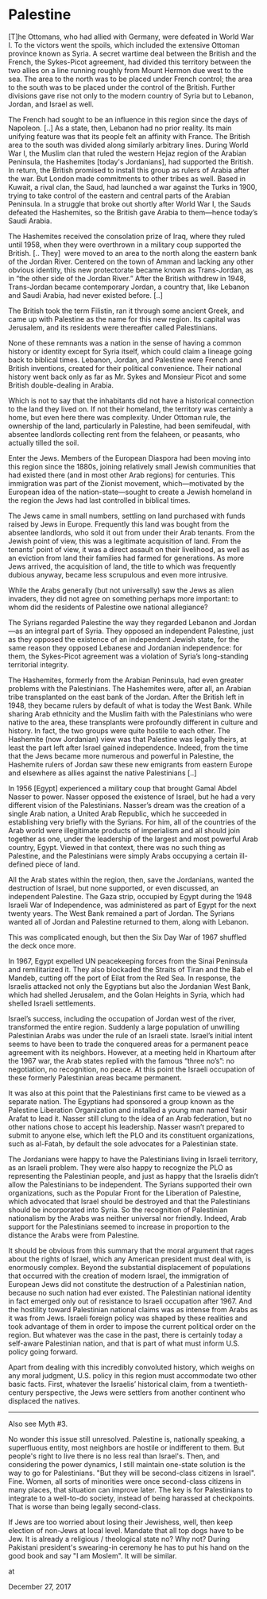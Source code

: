 # Palestine
[T]he Ottomans, who had allied with Germany, were defeated in World War I. To the victors went the spoils, which included the extensive Ottoman province known as Syria. A secret wartime deal between the British and the French, the Sykes-Picot agreement, had divided this territory between the two allies on a line running roughly from Mount Hermon due west to the sea. The area to the north was to be placed under French control; the area to the south was to be placed under the control of the British. Further divisions gave rise not only to the modern country of Syria but to Lebanon, Jordan, and Israel as well.

The French had sought to be an influence in this region since the days of Napoleon. [..] As a state, then, Lebanon had no prior reality. Its main unifying feature was that its people felt an affinity with France. The British area to the south was divided along similarly arbitrary lines. During World War I, the Muslim clan that ruled the western Hejaz region of the Arabian Peninsula, the Hashemites [today's Jordanians], had supported the British. In return, the British promised to install this group as rulers of Arabia after the war. But London made commitments to other tribes as well. Based in Kuwait, a rival clan, the Saud, had launched a war against the Turks in 1900, trying to take control of the eastern and central parts of the Arabian Peninsula. In a struggle that broke out shortly after World War I, the Sauds defeated the Hashemites, so the British gave Arabia to them—hence today’s Saudi Arabia.

The Hashemites received the consolation prize of Iraq, where they ruled until 1958, when they were overthrown in a military coup supported the British. [.. They]  were moved to an area to the north along the eastern bank of the Jordan River. Centered on the town of Amman and lacking any other obvious identity, this new protectorate became known as Trans-Jordan, as in “the other side of the Jordan River.” After the British withdrew in 1948, Trans-Jordan became contemporary Jordan, a country that, like Lebanon and Saudi Arabia, had never existed before. [..]

The British took the term Filistin, ran it through some ancient Greek, and came up with Palestine as the name for this new region. Its capital was Jerusalem, and its residents were thereafter called Palestinians.

None of these remnants was a nation in the sense of having a common history or identity except for Syria itself, which could claim a lineage going back to biblical times. Lebanon, Jordan, and Palestine were French and British inventions, created for their political convenience. Their national history went back only as far as Mr. Sykes and Monsieur Picot and some British double-dealing in Arabia.

Which is not to say that the inhabitants did not have a historical connection to the land they lived on. If not their homeland, the territory was certainly a home, but even here there was complexity. Under Ottoman rule, the ownership of the land, particularly in Palestine, had been semifeudal, with absentee landlords collecting rent from the felaheen, or peasants, who actually tilled the soil.

Enter the Jews. Members of the European Diaspora had been moving into this region since the 1880s, joining relatively small Jewish communities that had existed there (and in most other Arab regions) for centuries. This immigration was part of the Zionist movement, which—motivated by the European idea of the nation-state—sought to create a Jewish homeland in the region the Jews had last controlled in biblical times.

The Jews came in small numbers, settling on land purchased with funds raised by Jews in Europe. Frequently this land was bought from the absentee landlords, who sold it out from under their Arab tenants. From the Jewish point of view, this was a legitimate acquisition of land. From the tenants’ point of view, it was a direct assault on their livelihood, as well as an eviction from land their families had farmed for generations. As more Jews arrived, the acquisition of land, the title to which was frequently dubious anyway, became less scrupulous and even more intrusive.

While the Arabs generally (but not universally) saw the Jews as alien invaders, they did not agree on something perhaps more important: to whom did the residents of Palestine owe national allegiance?

The Syrians regarded Palestine the way they regarded Lebanon and Jordan—as an integral part of Syria. They opposed an independent Palestine, just as they opposed the existence of an independent Jewish state, for the same reason they opposed Lebanese and Jordanian independence: for them, the Sykes-Picot agreement was a violation of Syria’s long-standing territorial integrity.

The Hashemites, formerly from the Arabian Peninsula, had even greater problems with the Palestinians. The Hashemites were, after all, an Arabian tribe transplanted on the east bank of the Jordan. After the British left in 1948, they became rulers by default of what is today the West Bank. While sharing Arab ethnicity and the Muslim faith with the Palestinians who were native to the area, these transplants were profoundly different in culture and history. In fact, the two groups were quite hostile to each other. The Hashemite (now Jordanian) view was that Palestine was legally theirs, at least the part left after Israel gained independence. Indeed, from the time that the Jews became more numerous and powerful in Palestine, the Hashemite rulers of Jordan saw these new emigrants from eastern Europe and elsewhere as allies against the native Palestinians [..]

In 1956 [Egypt] experienced a military coup that brought Gamal Abdel Nasser to power. Nasser opposed the existence of Israel, but he had a very different vision of the Palestinians. Nasser’s dream was the creation of a single Arab nation, a United Arab Republic, which he succeeded in establishing very briefly with the Syrians. For him, all of the countries of the Arab world were illegitimate products of imperialism and all should join together as one, under the leadership of the largest and most powerful Arab country, Egypt. Viewed in that context, there was no such thing as Palestine, and the Palestinians were simply Arabs occupying a certain ill-defined piece of land.

All the Arab states within the region, then, save the Jordanians, wanted the destruction of Israel, but none supported, or even discussed, an independent Palestine. The Gaza strip, occupied by Egypt during the 1948 Israeli War of Independence, was administered as part of Egypt for the next twenty years. The West Bank remained a part of Jordan. The Syrians wanted all of Jordan and Palestine returned to them, along with Lebanon.

This was complicated enough, but then the Six Day War of 1967 shuffled the deck once more.

In 1967, Egypt expelled UN peacekeeping forces from the Sinai Peninsula and remilitarized it. They also blockaded the Straits of Tiran and the Bab el Mandeb, cutting off the port of Eilat from the Red Sea. In response, the Israelis attacked not only the Egyptians but also the Jordanian West Bank, which had shelled Jerusalem, and the Golan Heights in Syria, which had shelled Israeli settlements.

Israel’s success, including the occupation of Jordan west of the river, transformed the entire region. Suddenly a large population of unwilling Palestinian Arabs was under the rule of an Israeli state. Israel’s initial intent seems to have been to trade the conquered areas for a permanent peace agreement with its neighbors. However, at a meeting held in Khartoum after the 1967 war, the Arab states replied with the famous “three no’s”: no negotiation, no recognition, no peace. At this point the Israeli occupation of these formerly Palestinian areas became permanent.

It was also at this point that the Palestinians first came to be viewed as a separate nation. The Egyptians had sponsored a group known as the Palestine Liberation Organization and installed a young man named Yasir Arafat to lead it. Nasser still clung to the idea of an Arab federation, but no other nations chose to accept his leadership. Nasser wasn’t prepared to submit to anyone else, which left the PLO and its constituent organizations, such as al-Fatah, by default the sole advocates for a Palestinian state.

The Jordanians were happy to have the Palestinians living in Israeli territory, as an Israeli problem. They were also happy to recognize the PLO as representing the Palestinian people, and just as happy that the Israelis didn’t allow the Palestinians to be independent. The Syrians supported their own organizations, such as the Popular Front for the Liberation of Palestine, which advocated that Israel should be destroyed and that the Palestinians should be incorporated into Syria. So the recognition of Palestinian nationalism by the Arabs was neither universal nor friendly. Indeed, Arab support for the Palestinians seemed to increase in proportion to the distance the Arabs were from Palestine.

It should be obvious from this summary that the moral argument that rages about the rights of Israel, which any American president must deal with, is enormously complex. Beyond the substantial displacement of populations that occurred with the creation of modern Israel, the immigration of European Jews did not constitute the destruction of a Palestinian nation, because no such nation had ever existed. The Palestinian national identity in fact emerged only out of resistance to Israeli occupation after 1967. And the hostility toward Palestinian national claims was as intense from Arabs as it was from Jews. Israeli foreign policy was shaped by these realities and took advantage of them in order to impose the current political order on the region. But whatever was the case in the past, there is certainly today a self-aware Palestinian nation, and that is part of what must inform U.S. policy going forward.

Apart from dealing with this incredibly convoluted history, which weighs on any moral judgment, U.S. policy in this region must accommodate two other basic facts. First, whatever the Israelis’ historical claim, from a twentieth-century perspective, the Jews were settlers from another continent who displaced the natives.



---



Also see Myth #3. 



No wonder this issue still unresolved. Palestine is, nationally speaking, a superfluous entity, most neighbors are hostile or indifferent to them. But people's right to live there is no less real than Israel's. Then, and considering the power dynamics, I still maintain one-state solution is the way to go for Palestinians. "But they will be second-class citizens in Israel". Fine. Women, all sorts of minorities were once second-class citizens in many places, that situation can improve later. The key is for Palestinians to integrate to a well-to-do society, instead of being harassed at checkpoints. That is worse than being legally second-class.

If Jews are too worried about losing their Jewishess, well, then keep election of non-Jews at local level. Mandate that all top dogs have to be Jew. It is already a religious / theological state no? Why not? During Pakistani president's swearing-in ceremony he has to put his hand on the good book and say "I am Moslem". It will be similar. 








at

December 27, 2017















